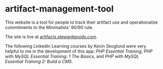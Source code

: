 # artifact-management-tool
This website is a tool for people to track their artifact use and operationalize commitments to the Minimalists' 90/90 rule.

The site is live at [artifacts.stewardgoods.com](https://artifacts.stewardgoods.com).

The following LinkedIn Learning courses by Kevin Skoglund were very helpful to me in the development of this app: _PHP Essential Training_, _PHP with MySQL Essential Training: 1 The Basics_, and _PHP with MySQL Essential Training 2: Build a CMS_.
